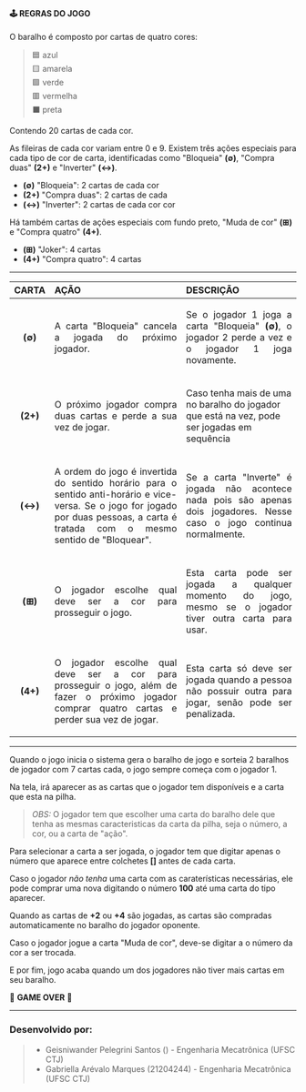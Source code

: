 #### 🕹 **REGRAS DO JOGO**

<p align="justify">
O baralho é composto por cartas de quatro
cores:

>  🟦 azul <br>
>  🟨 amarela <br>
>  🟩 verde <br>
>  🟥 vermelha <br>
> ⬛ preta <br>

Contendo 20 cartas de cada cor.
</p>

<p align="justify">

As fileiras de cada cor variam entre 0 e 9. Existem três ações especiais para cada tipo de cor de carta, identificadas como "Bloqueia" **(∅)**, "Compra duas" **(2+)** e "Inverter" **(↔)**. 

- **(∅)** "Bloqueia": 2 cartas de cada cor
- **(2+)** "Compra duas": 2 cartas de cada
- **(↔)** "Inverter": 2 cartas de cada cor cor

Há também cartas de ações especiais com fundo preto, "Muda de cor" **(⊞)** e "Compra quatro" **(4+)**.

- **(⊞)** "Joker": 4 cartas
- **(4+)** "Compra quatro": 4 cartas

___

| CARTA    |  AÇÃO  | DESCRIÇÃO |
  :---:  |  :---  |  :---
**(∅)** |<p align="justify"> A carta "Bloqueia" cancela a jogada do próximo jogador.</p>|<p align="justify"> Se o jogador 1 joga a carta "Bloqueia" **(∅)**, o jogador 2 perde a vez e o jogador 1 joga novamente.</p>
**(2+)**|<p align="justify"> O próximo jogador compra duas cartas e perde a sua vez de jogar.</p> | <p> Caso tenha mais de uma no baralho do jogador que está na vez, pode ser jogadas em sequência </p> 
**(↔)** |<p align="justify"> A ordem do jogo é invertida do sentido horário para o sentido anti-horário e vice-versa. Se o jogo for jogado por duas pessoas, a carta é tratada com o mesmo sentido de "Bloquear".</p>|<p align="justify"> Se a carta "Inverte" é jogada não acontece nada pois são apenas dois jogadores. Nesse caso o jogo continua normalmente.</p>
**(⊞)** |<p align="justify"> O jogador escolhe qual deve ser a cor para prosseguir o jogo.</p>|<p align="justify"> Esta carta pode ser jogada a qualquer momento do jogo, mesmo se o jogador tiver outra carta para usar.</p>
**(4+)**|<p align="justify"> O jogador escolhe qual deve ser a cor para prosseguir o jogo, além de fazer o próximo jogador comprar quatro cartas e perder sua vez de jogar.</p>|<p align="justify"> Esta carta só deve ser jogada quando a pessoa não possuir outra para jogar, senão pode ser penalizada.</p>
___

 Quando o jogo inicia o sistema gera o baralho de jogo e sorteia 2 baralhos de jogador com 7 cartas cada, o jogo sempre começa com o jogador 1.

 Na tela, irá aparecer as as cartas que o jogador tem disponíveis e a carta que esta na pilha.
 > *OBS:* 
 O jogador tem que escolher uma carta do baralho dele que tenha as mesmas caracteristicas da carta da pilha, seja o número, a cor, ou a carta de "ação".

 Para selecionar a carta a ser jogada, o jogador tem que digitar apenas o número que aparece entre colchetes **[]** antes de cada carta.

Caso o jogador *não tenha* uma carta com as caraterísticas necessárias, ele pode comprar uma nova digitando o número **100** até uma carta do tipo aparecer.

Quando as cartas de **+2** ou **+4** são jogadas, as cartas são compradas automaticamente no baralho do jogador oponente.

Caso o jogador jogue a carta "Muda de cor", deve-se digitar a o número da cor a ser trocada.

E por fim, jogo acaba quando um dos jogadores não tiver mais cartas em seu baralho.

 👾 **GAME OVER** 👾
</p>

___

### **Desenvolvido por:**

> * Geisniwander Pelegrini Santos () - Engenharia Mecatrônica (UFSC CTJ) <br>
> * Gabriella Arévalo Marques (21204244) - Engenharia Mecatrônica (UFSC CTJ)
